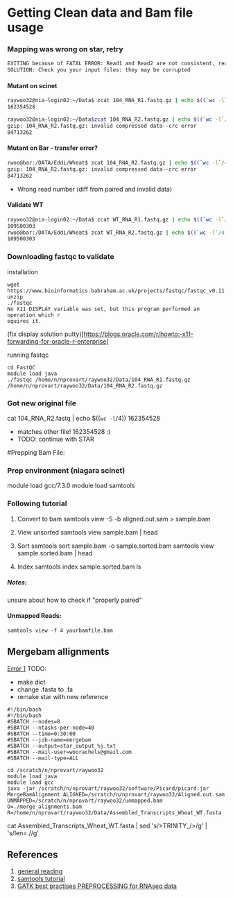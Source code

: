 # Getting Clean data and Bam file usage

### Mapping was wrong on star, retry

```bash
EXITING because of FATAL ERROR: Read1 and Read2 are not consistent, reached the end of the one before the other one
SOLUTION: Check you your input files: they may be corrupted
```

#### Mutant on scinet 
```bash
raywoo32@nia-login02:~/Data$ zcat 104_RNA_R1.fastq.gz | echo $((`wc -l`/4))
162354528

raywoo32@nia-login02:~/Data$zcat 104_RNA_R2.fastq.gz | echo $((`wc -l`/4))
gzip: 104_RNA_R2.fastq.gz: invalid compressed data--crc error
84713262
```

#### Mutant on Bar - transfer error?
```bash
rwoo@bar:/DATA/Eddi/Wheat$ zcat 104_RNA_R2.fastq.gz | echo $((`wc -l`/4))
gzip: 104_RNA_R2.fastq.gz: invalid compressed data--crc error
84713262
```
- Wrong read number (diff from paired and invalid data) 

#### Validate WT
```bash
raywoo32@nia-login02:~/Data$ zcat WT_RNA_R1.fastq.gz | echo $((`wc -l`/4))
109500303
rwoo@bar:/DATA/Eddi/Wheat$ zcat WT_RNA_R2.fastq.gz | echo $((`wc -l`/4))
109500303
```

### Downloading fastqc to validate 

installation 
```
wget https://www.bioinformatics.babraham.ac.uk/projects/fastqc/fastqc_v0.11.9.zip 
unzip 
./fastqc
No X11 DISPLAY variable was set, but this program performed an operation which r                                                                             equires it.
```
(fix display solution putty)[https://blogs.oracle.com/r/howto:-x11-forwarding-for-oracle-r-enterprise]

running fastqc
```
cd FastQC
module load java
./fastqc /home/n/nprovart/raywoo32/Data/104_RNA_R1.fastq.gz /home/n/nprovart/raywoo32/Data/104_RNA_R2.fastq.gz 
```
### Got new original file 
cat 104_RNA_R2.fastq | echo $((`wc -l`/4))
162354528
- matches other file! 162354528 :) 
- TODO: continue with STAR



#Prepping Bam File:

### Prep environment (niagara scinet)

module load gcc/7.3.0
module load samtools

### Following tutorial
1. Convert to bam
samtools view -S -b aligned.out.sam  > sample.bam

2. View unsorted 
samtools view sample.bam | head

3. Sort 
samtools sort sample.bam -o sample.sorted.bam
samtools view sample.sorted.bam | head

4. Index
samtools index sample.sorted.bam
ls

##### Notes:
unsure about how to check if "properly paired"

#### Unmapped Reads:
```
samtools view -f 4 yourbamfile.bam
```

## Mergebam allignments

[Error 1](http://seqanswers.com/forums/showthread.php?t=9421) 
TODO: 
- make dict
- change .fasta to .fa
- remake star with new reference

```
#!/bin/bash
#!/bin/bash
#SBATCH --nodes=8
#SBATCH --ntasks-per-node=40
#SBATCH --time=0:30:00
#SBATCH --job-name=mergebam
#SBATCH --output=star_output_%j.txt
#SBATCH --mail-user=woorachels@gmail.com
#SBATCH --mail-type=ALL

cd /scratch/n/nprovart/raywoo32
module load java
module load gcc
java -jar /scratch/n/nprovart/raywoo32/software/Picard/picard.jar MergeBamAlignment ALIGNED=/scratch/n/nprovart/raywoo32/Aligned.out.sam  UNMAPPED=/scratch/n/nprovart/raywoo32/unmapped.bam O=./merge_alignments.bam  R=/home/n/nprovart/raywoo32/Data/Assembled_Transcripts_Wheat_WT.fasta  
```

cat Assembled_Transcripts_Wheat_WT.fasta | sed 's/>TRINITY_/>/g' | 's/len=.//g'



## References 
1. [general reading](https://www.researchgate.net/post/Is_it_possible_to_generate_vcf_files_from_FASTQ_files_of_an_RNA-Seq_run)
2. [samtools tutorial](http://quinlanlab.org/tutorials/samtools/samtools.html)
3. [GATK best practises PREPROCESSING for RNAseq data](https://gatk.broadinstitute.org/hc/en-us/articles/360035531192-RNAseq-short-variant-discovery-SNPs-Indels-)

